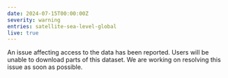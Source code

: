 ```yaml
---
date: 2024-07-15T00:00:00Z
severity: warning
entries: satellite-sea-level-global
live: true
---
```


An issue affecting access to the data has been reported. Users will be unable to download parts of this dataset. We are working on resolving this issue as soon as possible.
